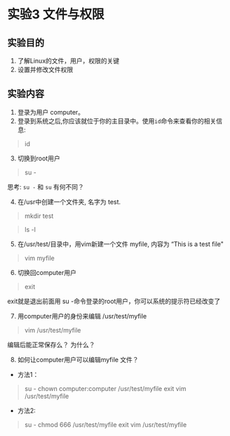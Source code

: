 # 实验3 文件与权限
## 实验目的
1. 了解Linux的文件，用户，权限的关键
2. 设置并修改文件权限
## 实验内容
1. 登录为用户 computer。
2. 登录到系统之后,你应该就位于你的主目录中。使用```id```命令来查看你的相关信息:
> id
3. 切换到root用户
> su -

思考: ```su -``` 和 ```su``` 有何不同？

4. 在/usr中创建一个文件夹, 名字为 test.  
> mkdir test

> ls -l 

5. 在/usr/test/目录中，用vim新建一个文件 myfile, 内容为 “This is a test file"
> vim myfile

6. 切换回computer用户
> exit

exit就是退出前面用 su -命令登录的root用户，你可以系统的提示符已经改变了

7. 用computer用户的身份来编辑 /usr/test/myfile
> vim /usr/test/myfile

编辑后能正常保存么？ 为什么？

8. 如何让computer用户可以编辑myfile 文件？

- 方法1：
> su -
> chown computer:computer /usr/test/myfile
> exit
> vim /usr/test/myfile

- 方法2:
> su -
> chmod 666 /usr/test/myfile
> exit
> vim /usr/test/myfile

